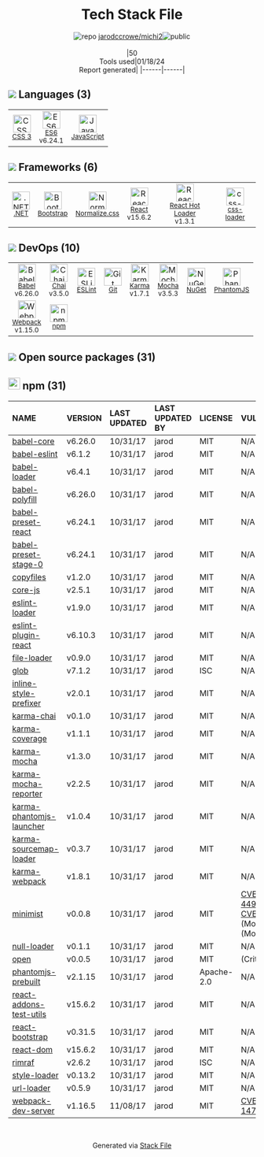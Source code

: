<!--
&lt;--- Readme.md Snippet without images Start ---&gt;
## Tech Stack
jarodccrowe/michi2 is built on the following main stack:

- [Mocha](http://mochajs.org/) – Javascript Testing Framework
- [.NET](http://www.microsoft.com/net/) – Frameworks (Full Stack)
- [React](https://reactjs.org/) – Javascript UI Libraries
- [Bootstrap](http://getbootstrap.com/) – Front-End Frameworks
- [JavaScript](https://developer.mozilla.org/en-US/docs/Web/JavaScript) – Languages
- [Karma](http://karma-runner.github.io/) – Browser Testing
- [Webpack](http://webpack.js.org) – JS Build Tools / JS Task Runners
- [Chai](http://chaijs.com/) – Javascript Testing Framework
- [PhantomJS](https://phantomjs.org/) – Headless Browsers
- [React Hot Loader](http://gaearon.github.io/react-hot-loader/) – JavaScript Framework Components
- [Babel](http://babeljs.io/) – JavaScript Compilers
- [ESLint](http://eslint.org/) – Code Review
- [ES6](http://www.ecma-international.org/ecma-262/6.0/) – Languages
- [Normalize.css](https://necolas.github.io/normalize.css/) – CSS Pre-processors / Extensions
- [css-loader](https://github.com/webpack-contrib/css-loader) – CSS Pre-processors / Extensions

Full tech stack [here](/techstack.md)

&lt;--- Readme.md Snippet without images End ---&gt;

&lt;--- Readme.md Snippet with images Start ---&gt;
## Tech Stack
jarodccrowe/michi2 is built on the following main stack:

- <img width='25' height='25' src='https://img.stackshare.io/service/832/mocha.png' alt='Mocha'/> [Mocha](http://mochajs.org/) – Javascript Testing Framework
- <img width='25' height='25' src='https://img.stackshare.io/service/1014/IoPy1dce_400x400.png' alt='.NET'/> [.NET](http://www.microsoft.com/net/) – Frameworks (Full Stack)
- <img width='25' height='25' src='https://img.stackshare.io/service/1020/OYIaJ1KK.png' alt='React'/> [React](https://reactjs.org/) – Javascript UI Libraries
- <img width='25' height='25' src='https://img.stackshare.io/service/1101/C9QJ7V3X.png' alt='Bootstrap'/> [Bootstrap](http://getbootstrap.com/) – Front-End Frameworks
- <img width='25' height='25' src='https://img.stackshare.io/service/1209/javascript.jpeg' alt='JavaScript'/> [JavaScript](https://developer.mozilla.org/en-US/docs/Web/JavaScript) – Languages
- <img width='25' height='25' src='https://img.stackshare.io/service/1420/TidYGd6a.png' alt='Karma'/> [Karma](http://karma-runner.github.io/) – Browser Testing
- <img width='25' height='25' src='https://img.stackshare.io/service/1682/IMG_4636.PNG' alt='Webpack'/> [Webpack](http://webpack.js.org) – JS Build Tools / JS Task Runners
- <img width='25' height='25' src='https://img.stackshare.io/service/1725/chai.png' alt='Chai'/> [Chai](http://chaijs.com/) – Javascript Testing Framework
- <img width='25' height='25' src='https://img.stackshare.io/service/1832/phantomjs.png' alt='PhantomJS'/> [PhantomJS](https://phantomjs.org/) – Headless Browsers
- <img width='25' height='25' src='https://img.stackshare.io/no-img-open-source.png' alt='React Hot Loader'/> [React Hot Loader](http://gaearon.github.io/react-hot-loader/) – JavaScript Framework Components
- <img width='25' height='25' src='https://img.stackshare.io/service/2739/-1wfGjNw.png' alt='Babel'/> [Babel](http://babeljs.io/) – JavaScript Compilers
- <img width='25' height='25' src='https://img.stackshare.io/service/3337/Q4L7Jncy.jpg' alt='ESLint'/> [ESLint](http://eslint.org/) – Code Review
- <img width='25' height='25' src='https://img.stackshare.io/service/4109/16407404782_8b9c57eab3.jpg' alt='ES6'/> [ES6](http://www.ecma-international.org/ecma-262/6.0/) – Languages
- <img width='25' height='25' src='https://img.stackshare.io/service/6361/default_8c8faac34fdcb5b696503f5166b5232ad0adcf6e.png' alt='Normalize.css'/> [Normalize.css](https://necolas.github.io/normalize.css/) – CSS Pre-processors / Extensions
- <img width='25' height='25' src='https://img.stackshare.io/service/8074/default_d2b16fd6997fb2e164de645a34f9b8d5a880d999.png' alt='css-loader'/> [css-loader](https://github.com/webpack-contrib/css-loader) – CSS Pre-processors / Extensions

Full tech stack [here](/techstack.md)

&lt;--- Readme.md Snippet with images End ---&gt;
-->
<div align="center">

# Tech Stack File
![](https://img.stackshare.io/repo.svg "repo") [jarodccrowe/michi2](https://github.com/jarodccrowe/michi2)![](https://img.stackshare.io/public_badge.svg "public")
<br/><br/>
|50<br/>Tools used|01/18/24 <br/>Report generated|
|------|------|
</div>

## <img src='https://img.stackshare.io/languages.svg'/> Languages (3)
<table><tr>
  <td align='center'>
  <img width='36' height='36' src='https://img.stackshare.io/service/6727/css.png' alt='CSS 3'>
  <br>
  <sub><a href="https://developer.mozilla.org/en-US/docs/Web/CSS/CSS3">CSS 3</a></sub>
  <br>
  <sub></sub>
</td>

<td align='center'>
  <img width='36' height='36' src='https://img.stackshare.io/service/4109/16407404782_8b9c57eab3.jpg' alt='ES6'>
  <br>
  <sub><a href="http://www.ecma-international.org/ecma-262/6.0/">ES6</a></sub>
  <br>
  <sub>v6.24.1</sub>
</td>

<td align='center'>
  <img width='36' height='36' src='https://img.stackshare.io/service/1209/javascript.jpeg' alt='JavaScript'>
  <br>
  <sub><a href="https://developer.mozilla.org/en-US/docs/Web/JavaScript">JavaScript</a></sub>
  <br>
  <sub></sub>
</td>

</tr>
</table>

## <img src='https://img.stackshare.io/frameworks.svg'/> Frameworks (6)
<table><tr>
  <td align='center'>
  <img width='36' height='36' src='https://img.stackshare.io/service/1014/IoPy1dce_400x400.png' alt='.NET'>
  <br>
  <sub><a href="http://www.microsoft.com/net/">.NET</a></sub>
  <br>
  <sub></sub>
</td>

<td align='center'>
  <img width='36' height='36' src='https://img.stackshare.io/service/1101/C9QJ7V3X.png' alt='Bootstrap'>
  <br>
  <sub><a href="http://getbootstrap.com/">Bootstrap</a></sub>
  <br>
  <sub></sub>
</td>

<td align='center'>
  <img width='36' height='36' src='https://img.stackshare.io/service/6361/default_8c8faac34fdcb5b696503f5166b5232ad0adcf6e.png' alt='Normalize.css'>
  <br>
  <sub><a href="https://necolas.github.io/normalize.css/">Normalize.css</a></sub>
  <br>
  <sub></sub>
</td>

<td align='center'>
  <img width='36' height='36' src='https://img.stackshare.io/service/1020/OYIaJ1KK.png' alt='React'>
  <br>
  <sub><a href="https://reactjs.org/">React</a></sub>
  <br>
  <sub>v15.6.2</sub>
</td>

<td align='center'>
  <img width='36' height='36' src='https://img.stackshare.io/no-img-open-source.png' alt='React Hot Loader'>
  <br>
  <sub><a href="http://gaearon.github.io/react-hot-loader/">React Hot Loader</a></sub>
  <br>
  <sub>v1.3.1</sub>
</td>

<td align='center'>
  <img width='36' height='36' src='https://img.stackshare.io/service/8074/default_d2b16fd6997fb2e164de645a34f9b8d5a880d999.png' alt='css-loader'>
  <br>
  <sub><a href="https://github.com/webpack-contrib/css-loader">css-loader</a></sub>
  <br>
  <sub></sub>
</td>

</tr>
</table>

## <img src='https://img.stackshare.io/devops.svg'/> DevOps (10)
<table><tr>
  <td align='center'>
  <img width='36' height='36' src='https://img.stackshare.io/service/2739/-1wfGjNw.png' alt='Babel'>
  <br>
  <sub><a href="http://babeljs.io/">Babel</a></sub>
  <br>
  <sub>v6.26.0</sub>
</td>

<td align='center'>
  <img width='36' height='36' src='https://img.stackshare.io/service/1725/chai.png' alt='Chai'>
  <br>
  <sub><a href="http://chaijs.com/">Chai</a></sub>
  <br>
  <sub>v3.5.0</sub>
</td>

<td align='center'>
  <img width='36' height='36' src='https://img.stackshare.io/service/3337/Q4L7Jncy.jpg' alt='ESLint'>
  <br>
  <sub><a href="http://eslint.org/">ESLint</a></sub>
  <br>
  <sub></sub>
</td>

<td align='center'>
  <img width='36' height='36' src='https://img.stackshare.io/service/1046/git.png' alt='Git'>
  <br>
  <sub><a href="http://git-scm.com/">Git</a></sub>
  <br>
  <sub></sub>
</td>

<td align='center'>
  <img width='36' height='36' src='https://img.stackshare.io/service/1420/TidYGd6a.png' alt='Karma'>
  <br>
  <sub><a href="http://karma-runner.github.io/">Karma</a></sub>
  <br>
  <sub>v1.7.1</sub>
</td>

<td align='center'>
  <img width='36' height='36' src='https://img.stackshare.io/service/832/mocha.png' alt='Mocha'>
  <br>
  <sub><a href="http://mochajs.org/">Mocha</a></sub>
  <br>
  <sub>v3.5.3</sub>
</td>

<td align='center'>
  <img width='36' height='36' src='https://img.stackshare.io/service/2637/6I3oEOP4_400x400.jpg' alt='NuGet'>
  <br>
  <sub><a href="https://www.nuget.org/">NuGet</a></sub>
  <br>
  <sub></sub>
</td>

<td align='center'>
  <img width='36' height='36' src='https://img.stackshare.io/service/1832/phantomjs.png' alt='PhantomJS'>
  <br>
  <sub><a href="https://phantomjs.org/">PhantomJS</a></sub>
  <br>
  <sub></sub>
</td>

</tr>
<tr>
  <td align='center'>
  <img width='36' height='36' src='https://img.stackshare.io/service/1682/IMG_4636.PNG' alt='Webpack'>
  <br>
  <sub><a href="http://webpack.js.org">Webpack</a></sub>
  <br>
  <sub>v1.15.0</sub>
</td>

<td align='center'>
  <img width='36' height='36' src='https://img.stackshare.io/service/1120/lejvzrnlpb308aftn31u.png' alt='npm'>
  <br>
  <sub><a href="https://www.npmjs.com/">npm</a></sub>
  <br>
  <sub></sub>
</td>

</tr>
</table>


## <img src='https://img.stackshare.io/group.svg' /> Open source packages (31)</h2>

## <img width='24' height='24' src='https://img.stackshare.io/service/1120/lejvzrnlpb308aftn31u.png'/> npm (31)

|NAME|VERSION|LAST UPDATED|LAST UPDATED BY|LICENSE|VULNERABILITIES|
|:------|:------|:------|:------|:------|:------|
|[babel-core](https://www.npmjs.com/babel-core)|v6.26.0|10/31/17|jarod |MIT|N/A|
|[babel-eslint](https://www.npmjs.com/babel-eslint)|v6.1.2|10/31/17|jarod |MIT|N/A|
|[babel-loader](https://www.npmjs.com/babel-loader)|v6.4.1|10/31/17|jarod |MIT|N/A|
|[babel-polyfill](https://www.npmjs.com/babel-polyfill)|v6.26.0|10/31/17|jarod |MIT|N/A|
|[babel-preset-react](https://www.npmjs.com/babel-preset-react)|v6.24.1|10/31/17|jarod |MIT|N/A|
|[babel-preset-stage-0](https://www.npmjs.com/babel-preset-stage-0)|v6.24.1|10/31/17|jarod |MIT|N/A|
|[copyfiles](https://www.npmjs.com/copyfiles)|v1.2.0|10/31/17|jarod |MIT|N/A|
|[core-js](https://www.npmjs.com/core-js)|v2.5.1|10/31/17|jarod |MIT|N/A|
|[eslint-loader](https://www.npmjs.com/eslint-loader)|v1.9.0|10/31/17|jarod |MIT|N/A|
|[eslint-plugin-react](https://www.npmjs.com/eslint-plugin-react)|v6.10.3|10/31/17|jarod |MIT|N/A|
|[file-loader](https://www.npmjs.com/file-loader)|v0.9.0|10/31/17|jarod |MIT|N/A|
|[glob](https://www.npmjs.com/glob)|v7.1.2|10/31/17|jarod |ISC|N/A|
|[inline-style-prefixer](https://www.npmjs.com/inline-style-prefixer)|v2.0.1|10/31/17|jarod |MIT|N/A|
|[karma-chai](https://www.npmjs.com/karma-chai)|v0.1.0|10/31/17|jarod |MIT|N/A|
|[karma-coverage](https://www.npmjs.com/karma-coverage)|v1.1.1|10/31/17|jarod |MIT|N/A|
|[karma-mocha](https://www.npmjs.com/karma-mocha)|v1.3.0|10/31/17|jarod |MIT|N/A|
|[karma-mocha-reporter](https://www.npmjs.com/karma-mocha-reporter)|v2.2.5|10/31/17|jarod |MIT|N/A|
|[karma-phantomjs-launcher](https://www.npmjs.com/karma-phantomjs-launcher)|v1.0.4|10/31/17|jarod |MIT|N/A|
|[karma-sourcemap-loader](https://www.npmjs.com/karma-sourcemap-loader)|v0.3.7|10/31/17|jarod |MIT|N/A|
|[karma-webpack](https://www.npmjs.com/karma-webpack)|v1.8.1|10/31/17|jarod |MIT|N/A|
|[minimist](https://www.npmjs.com/minimist)|v0.0.8|10/31/17|jarod |MIT|[CVE-2021-44906](https://github.com/advisories/GHSA-xvch-5gv4-984h) (Critical)<br/>[CVE-2020-7598](https://github.com/advisories/GHSA-vh95-rmgr-6w4m) (Moderate)<br/>[](https://github.com/advisories/GHSA-7fhm-mqm4-2wp7) (Moderate)|
|[null-loader](https://www.npmjs.com/null-loader)|v0.1.1|10/31/17|jarod |MIT|N/A|
|[open](https://www.npmjs.com/open)|v0.0.5|10/31/17|jarod |MIT|[](https://github.com/advisories/GHSA-28xh-wpgr-7fm8) (Critical)|
|[phantomjs-prebuilt](https://www.npmjs.com/phantomjs-prebuilt)|v2.1.15|10/31/17|jarod |Apache-2.0|N/A|
|[react-addons-test-utils](https://www.npmjs.com/react-addons-test-utils)|v15.6.2|10/31/17|jarod |MIT|N/A|
|[react-bootstrap](https://www.npmjs.com/react-bootstrap)|v0.31.5|10/31/17|jarod |MIT|N/A|
|[react-dom](https://www.npmjs.com/react-dom)|v15.6.2|10/31/17|jarod |MIT|N/A|
|[rimraf](https://www.npmjs.com/rimraf)|v2.6.2|10/31/17|jarod |ISC|N/A|
|[style-loader](https://www.npmjs.com/style-loader)|v0.13.2|10/31/17|jarod |MIT|N/A|
|[url-loader](https://www.npmjs.com/url-loader)|v0.5.9|10/31/17|jarod |MIT|N/A|
|[webpack-dev-server](https://www.npmjs.com/webpack-dev-server)|v1.16.5|11/08/17|jarod |MIT|[CVE-2018-14732](https://github.com/advisories/GHSA-cf66-xwfp-gvc4) (High)|

<br/>
<div align='center'>

Generated via [Stack File](https://github.com/marketplace/stack-file)
